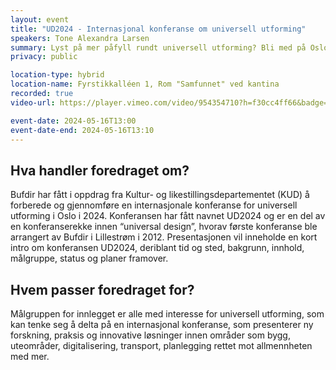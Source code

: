 ```yaml
---
layout: event
title: "UD2024 - Internasjonal konferanse om universell utforming"
speakers: Tone Alexandra Larsen
summary: Lyst på mer påfyll rundt universell utforming? Bli med på Oslo Plaza 20. - 22. november 2024.
privacy: public

location-type: hybrid
location-name: Fyrstikkalléen 1, Rom "Samfunnet" ved kantina
recorded: true
video-url: https://player.vimeo.com/video/954354710?h=f30cc4ff66&badge=0&autopause=0&player_id=0&app_id=58479

event-date: 2024-05-16T13:00
event-date-end: 2024-05-16T13:10
---
```

## Hva handler foredraget om?
Bufdir har fått i oppdrag fra Kultur- og likestillingsdepartementet (KUD) å forberede og gjennomføre en internasjonale konferanse for
universell utforming i Oslo i 2024. Konferansen har fått navnet UD2024 og er en del av en konferanserekke innen “universal design”, hvorav første konferanse ble arrangert av Bufdir i Lillestrøm i 2012.
Presentasjonen vil inneholde en kort intro om konferansen UD2024, deriblant tid og sted, bakgrunn, innhold, målgruppe, status og planer framover.


## Hvem passer foredraget for?
Målgruppen for innlegget er alle med interesse for universell utforming, som kan tenke seg å delta på en internasjonal konferanse, som presenterer ny forskning, praksis og innovative løsninger innen områder som bygg, uteområder, digitalisering, transport, planlegging rettet mot allmennheten med mer.
